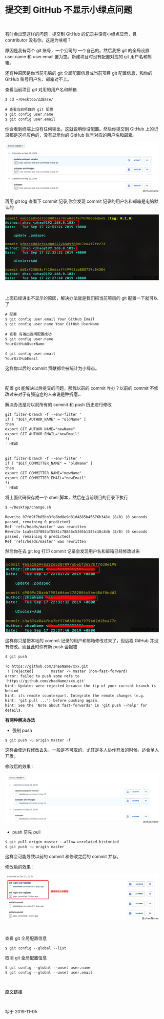 
# 提交到 GitHub 不显示小绿点问题

<br>

有时会出现这样的问题：提交到 GitHub 的记录并没有小绿点显示，且 contributor 没有你。这是为啥呢？

原因是我有两个 git 账号，一个公司的 一个自己的。然后我把 git 的全局设置 user.name 和 user.email 置为空。新建项目时没有配置对应的 git 用户名和邮箱。

还有种原因是你当前电脑的 git 全局配置信息或当前项目 git 配置信息，和你的 GitHub 账号用户名、邮箱对不上。

查看当前项目 git 对用的用户名和邮箱

```
$ cd ~/Desktop/ZZBase/

# 查看当前项目的 git 配置
$ git config user.name
$ git config user.email 
```

你会看到终端上没有任何输出，这就说明你没配置。然后你提交到 GitHub 上的记录都是这样灰色的，没有显示你的 GitHub 账号对应的用户名和邮箱。

![](../Images/Git/GreenDot/GreenDot_images01.png)

再用 git log 查看下 commit 记录,你会发现 commit 记录的用户名和邮箱是电脑默认的

![](../Images/Git/GreenDot/GreenDot_images02.png)


<br>


上面已经讲出不显示的原因，解决办法就是我们把当前项目的 git 配置一下就可以了

```
# 配置 
$ git config user.email Your_GitHub_Email
$ git config user.name Your_GitHub_UserName 

# 查看 有输出说明配置成功
$ git config user.name         
YourGitHubUserName

$ git config user.email                      
YourGitHubEmail
```

这样你以后的 commit 贡献都会被统计为小绿点。


<br>


配置 git 能解决以后提交的问题，那我以前的 commit 咋办？以前的 commit 不修改过来对于有强迫症的人来说是种折磨...

解决办法是对以前所有的 commit 和 push 历史进行修改

```
git filter-branch -f --env-filter '
if [ "$GIT_AUTHOR_NAME" = "oldName" ]
then
export GIT_AUTHOR_NAME="newName"
export GIT_AUTHOR_EMAIL="newEmail"
fi
' HEAD
 

git filter-branch -f --env-filter '
if [ "$GIT_COMMITTER_NAME" = "oldName" ]
then
export GIT_COMMITTER_NAME="newName"
export GIT_COMMITTER_EMAIL="newEmail"
fi
' HEAD
```

将上面代码保存成一个 shell 脚本，然后在当前项目的目录下执行

```
$ ~/Desktop/change.sh

Rewrite 07fd9f7b85bb3fe8bd8e9d81d4885b45676b348e (8/8) (0 seconds passed, remaining 0 predicted)    
Ref 'refs/heads/master' was rewritten
Rewrite 1ca5e33f803af5581c78846c5305b1345c18c8db (8/8) (0 seconds passed, remaining 0 predicted)    
Ref 'refs/heads/master' was rewritten
```

然后你在去 git log 打印 commit 记录会发现用户名和邮箱已经修改过来

![](../Images/Git/GreenDot/GreenDot_images03.png)


这样你只是把本地的 commit 记录的用户和邮箱修改过来了，但远程 GitHub 并没有修改。而且此时你有新 push 会报错

```
$ git push 

To https://github.com/zhaoName/xxx.git
 ! [rejected]        master -> master (non-fast-forward)
error: failed to push some refs to 'https://github.com/zhaoName/xxx.git'
hint: Updates were rejected because the tip of your current branch is behind
hint: its remote counterpart. Integrate the remote changes (e.g.
hint: 'git pull ...') before pushing again.
hint: See the 'Note about fast-forwards' in 'git push --help' for details.
```


**有两种解决办法**

- 强制 push

```
$ git push -u origin master -f 
```
这样会使远程修改丢失，一般是不可取的，尤其是多人协作开发的时候。适合单人开发。

修改后的效果：

![](../Images/Git/GreenDot/GreenDot_images04.png)


- push 前先 pull

```
$ git pull origin master --allow-unrelated-historied
$ git push -u origin master
```

这样会可能导致以前的 commit 和修改之后的 commit 并存。

修改后的效果：

![](../Images/Git/GreenDot/GreenDot_images05.png)


<br>

查看 git 全局配置信息

```
$ git config --global --list
```

取消 git 全局配置信息

```
$ git config --global --unset user.name    
$ git config --global --unset user.email 
```



<br>

[原文链接](https://www.cnblogs.com/zzhangyuhang/p/9896151.html)

<br>

写于 2019-11-05

<br>